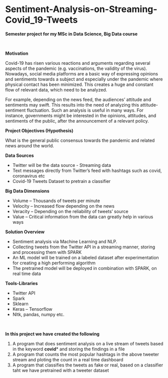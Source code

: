 # Sentiment-Analysis-on-Streaming-Covid_19-Tweets

**Semester project for my MSc in Data Science, Big Data course**

<br>

**Motivation**  

Covid-19 has risen various reactions and arguments regarding several aspects of the pandemic
(e.g. vaccinations, the validity of the virus). Nowadays, social media platforms are a basic way of
expressing opinions and sentiments towards a subject and especially under the pandemic where
physical contact has been minimized. This creates a huge and constant flow of relevant data,
which need to be analyzed.

For example, depending on the news feed, the audiences’ attitude and sentiments may swift.
This results into the need of analyzing this attitude-sentiment fluctuation. Such an analysis is useful
in many ways. For instance, governments might be interested in the opinions, attitudes, and
sentiments of the public, after the announcement of a relevant policy.
<br>

**Project Objectives (Hypothesis)**  

What is the general public consensus towards the pandemic and related news around the world.

**Data Sources**  
  - Twitter will be the data source - Streaming data
  - Text messages directly from Twitter’s feed with hashtags such as covid, coronavirus etc
  - Covid-19 Tweets Dataset to pretrain a classifier

**Big Data Dimensions**  
  - Volume – Thousands of tweets per minute
  - Velocity – Increased flow depending on the news
  - Veracity – Depending on the reliability of tweets’ source
  - Value – Critical information from the data can greatly help in various ways

**Solution Overview**  
  - Sentiment analysis via Machine Learning and NLP.
  - Collecting tweets from the Twitter API in a streaming manner, storing and processing them
  with SPARK
  - An ML model will be trained on a labeled dataset after experimentation for creating a high
  performing algorithm
  - The pretrained model will be deployed in combination with SPARK, on real time data

**Tools-Libraries**  
  - Twitter API
  - Spark
  - Sklearn
  - Keras – Tensorflow
  - Nltk, pandas, numpy etc.

<br>

**In this project we have created the following**  
1. A program that does sentiment analysis on a live stream of tweets based in the keyword **covid*** and storing the findings in a file
2. A program that counts the most popular hashtags in the above tweeter stream and ploting the count in a real time dashboard
3. A program that classifies the tweets as fake or real, based on a classifier taht we have pretrained with a tweeter dataset
